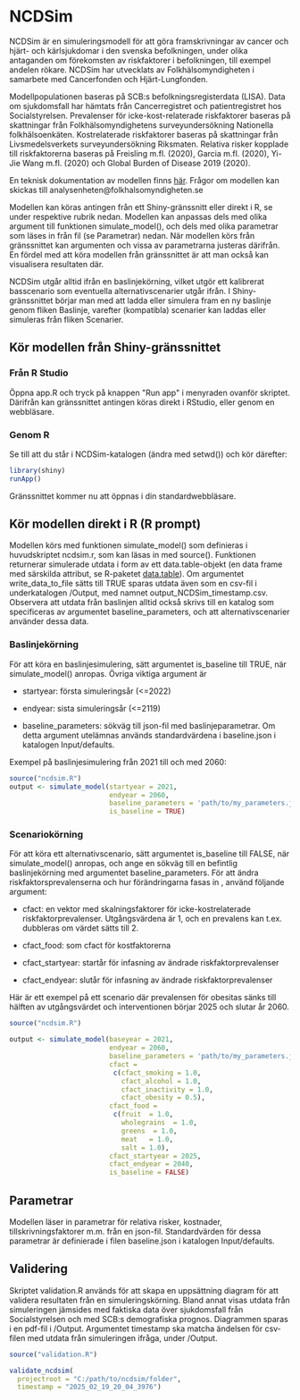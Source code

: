 # NCDSim

NCDSim är en simuleringsmodell för att göra framskrivningar av cancer och hjärt- och kärlsjukdomar i den svenska befolkningen, under olika antaganden om förekomsten av riskfaktorer i befolkningen, till exempel andelen rökare. NCDSim har utvecklats av Folkhälsomyndigheten i samarbete med Cancerfonden och Hjärt-Lungfonden.

Modellpopulationen baseras på SCB:s befolkningsregisterdata (LISA). Data om sjukdomsfall har hämtats från Cancerregistret och patientregistret hos Socialstyrelsen. Prevalenser för icke-kost-relaterade riskfaktorer baseras på skattningar från Folkhälsomyndighetens surveyundersökning Nationella folkhälsoenkäten. Kostrelaterade riskfaktorer baseras på skattningar från Livsmedelsverkets surveyundersökning Riksmaten. Relativa risker kopplade till riskfaktorerna baseras på Freisling m.fl. (2020), Garcia m.fl. (2020), Yi-Jie Wang m.fl. (2020) och Global Burden of Disease 2019 (2020).

En teknisk dokumentation av modellen finns [här](https://www.folkhalsomyndigheten.se/contentassets/4a8b81da030747a294c0491736494dac/ncdsim-simuleringsmodell-framtida-utvecklingen-icke-smittsamma-sjukdomar.pdf). Frågor om modellen kan skickas till analysenheten\@folkhalsomyndigheten.se

Modellen kan köras antingen från ett Shiny-gränssnitt eller direkt i R, se under respektive rubrik nedan. Modellen kan anpassas dels med olika argument till funktionen simulate_model(), och dels med olika parametrar som läses in från fil (se Parametrar) nedan. När modellen körs från gränssnittet kan argumenten och vissa av parametrarna justeras därifrån. En fördel med att köra modellen från gränssnittet är att man också kan visualisera resultaten där.

NCDSim utgår alltid ifrån en baslinjekörning, vilket utgör ett kalibrerat basscenario som eventuella alternativscenarier utgår ifrån. I Shiny-gränssnittet börjar man med att ladda eller simulera fram en ny baslinje genom fliken Baslinje, varefter (kompatibla) scenarier kan laddas eller simuleras från fliken Scenarier.

## Kör modellen från Shiny-gränssnittet

### Från R Studio
Öppna app.R och tryck på knappen "Run app" i menyraden ovanför skriptet. Därifrån kan gränssnittet antingen köras direkt i RStudio, eller genom en webbläsare.

### Genom R

Se till att du står i NCDSim-katalogen (ändra med setwd()) och kör därefter:

``` r
library(shiny)
runApp()
```
Gränssnittet kommer nu att öppnas i din standardwebbläsare.

## Kör modellen direkt i R (R prompt)

Modellen körs med funktionen simulate_model() som definieras i huvudskriptet ncdsim.r, som kan läsas in med source(). Funktionen returnerar simulerade utdata i form av ett data.table-objekt (en data frame med särskilda attribut, se R-paketet [data.table](https://cran.r-project.org/web/packages/data.table/index.html)). Om argumentet write_data_to_file sätts till TRUE sparas utdata även som en csv-fil i underkatalogen /Output, med namnet output_NCDSim\_timestamp.csv. Observera att utdata från baslinjen alltid också skrivs till en katalog som specificeras av argumentet baseline_parameters, och att alternativscenarier använder dessa data.

### Baslinjekörning

För att köra en baslinjesimulering, sätt argumentet is_baseline till TRUE, när simulate_model() anropas. Övriga viktiga argument är 

-   startyear: första simuleringsår (\<=2022)

-   endyear: sista simuleringsår (\<=2119)

-   baseline_parameters: sökväg till json-fil med baslinjeparametrar. Om detta argument utelämnas används standardvärdena i baseline.json i katalogen Input/defaults. 

Exempel på baslinjesimulering från 2021 till och med 2060:

``` r
source("ncdsim.R")
output <- simulate_model(startyear = 2021, 
                         endyear = 2060, 
                         baseline_parameters = 'path/to/my_parameters.json', 
                         is_baseline = TRUE)
```

### Scenariokörning

För att köra ett alternativscenario, sätt argumentet is_baseline till FALSE, när simulate_model() anropas, och ange en sökväg till en befintlig baslinjekörning med argumentet baseline_parameters. För att ändra riskfaktorsprevalenserna och hur förändringarna fasas in , använd följande argument:

-   cfact: en vektor med skalningsfaktorer för icke-kostrelaterade riskfaktorprevalenser. Utgångsvärdena är 1, och en prevalens kan t.ex. dubbleras om värdet sätts till 2.

-   cfact_food: som cfact för kostfaktorerna

-   cfact_startyear: startår för infasning av ändrade riskfaktorprevalenser

-   cfact_endyear: slutår för infasning av ändrade riskfaktorprevalenser

Här är ett exempel på ett scenario där prevalensen för obesitas sänks till hälften av utgångsvärdet och interventionen börjar 2025 och slutar år 2060.

``` r
source("ncdsim.R")

output <- simulate_model(baseyear = 2021, 
                         endyear = 2060, 
                         baseline_parameters = 'path/to/my_parameters.json', 
                         cfact = 
                          c(cfact_smoking = 1.0,
                            cfact_alcohol = 1.0,
                            cfact_inactivity = 1.0,
                            cfact_obesity = 0.5),
                         cfact_food = 
                          c(fruit  = 1.0,
                            wholegrains  = 1.0,
                            greens  = 1.0,
                            meat   = 1.0, 
                            salt = 1.0),
                         cfact_startyear = 2025,
                         cfact_endyear = 2040,
                         is_baseline = FALSE)
```


## Parametrar

Modellen läser in parametrar för relativa risker, kostnader, tillskrivningsfaktorer m.m. från en json-fil. Standardvärden för dessa parametrar är definierade i filen baseline.json i katalogen Input/defaults.


## Validering

Skriptet validation.R används för att skapa en uppsättning diagram för att validera resultaten från en simuleringskörning. Bland annat visas utdata från simuleringen jämsides med faktiska data över sjukdomsfall från Socialstyrelsen och med SCB:s demografiska prognos. Diagrammen sparas i en pdf-fil i /Output. Argumentet timestamp ska matcha ändelsen för csv-filen med utdata från simuleringen ifråga, under /Output.

``` r
source("validation.R")

validate_ncdsim(
  projectroot = "C:/path/to/ncdsim/folder",
  timestamp = "2025_02_19_20_04_3976") 
```